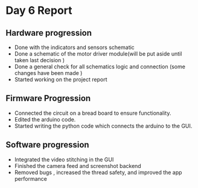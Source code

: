 # Day 6 Report
## Hardware progression
- Done with the indicators and sensors schematic
- Done a schematic of the motor driver module(will be put aside until taken last decision )
- Done a general check for all schematics logic and connection (some changes have been made ) 
- Started working on the project report
## Firmware Progression
- Connected the circuit on a bread board to ensure functionality.
- Edited the arduino code.
- Started writing the python code which connects the arduino to the GUI.
## Software progression
-  Integrated the video stitching in the GUI
- Finished the camera feed and screenshot backend
- Removed bugs , increased the thread safety, and improved the app performance